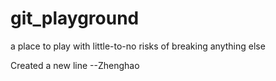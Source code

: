 # git_playground
a place to play with little-to-no risks of breaking anything else



Created a new line --Zhenghao
